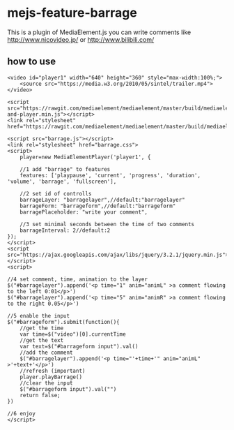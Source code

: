 # mejs-feature-barrage
This is a plugin of MediaElement.js
you can write comments like http://www.nicovideo.jp/ or http://www.bilibili.com/

## how to use

    <video id="player1" width="640" height="360" style="max-width:100%;">
        <source src="https://media.w3.org/2010/05/sintel/trailer.mp4">
    </video>
    
    <script src="https://rawgit.com/mediaelement/mediaelement/master/build/mediaelement-and-player.min.js"></script>
    <link rel="stylesheet" href="https://rawgit.com/mediaelement/mediaelement/master/build/mediaelementplayer.min.css">
    
    <script src="barrage.js"></script>
    <link rel="stylesheet" href="barrage.css">
    <script>
        player=new MediaElementPlayer('player1', {
    
        //1 add "barrage" to features
        features: ['playpause', 'current', 'progress', 'duration', 'volume', 'barrage', 'fullscreen'],
    
        //2 set id of controlls
        barrageLayer: "barragelayer",//default:"barragelayer"
        barrageForm: "barrageform",//default:"barrageform"
        barragePlaceholder: "write your comment",
    
        //3 set minimal seconds between the time of two comments
        barrageInterval: 2//default:2
    });
    </script>
    <script src="https://ajax.googleapis.com/ajax/libs/jquery/3.2.1/jquery.min.js"></script>
    <script>
    
    //4 set comment, time, animation to the layer
    $("#barragelayer").append('<p time="1" anim="animL" >a comment flowing to the left 0:01</p>')
    $("#barragelayer").append('<p time="5" anim="animR" >a comment flowing to the right 0.05</p>')
    
    //5 enable the input
    $("#barrageform").submit(function(){
        //get the time
        var time=$("video")[0].currentTime
        //get the text
        var text=$("#barrageform input").val()
        //add the comment
        $("#barragelayer").append('<p time="'+time+'" anim="animL" >'+text+'</p>')
        //refresh (important)
        player.playBarrage()
        //clear the input
        $("#barrageform input").val("")
        return false;
    })

    //6 enjoy
    </script>

